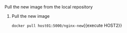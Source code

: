 Pull the new image from the local repository

1. Pull the new image

    `docker pull host01:5000/nginx-new`{{execute HOST2}}
